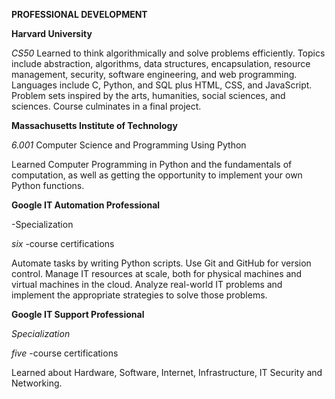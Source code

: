 **PROFESSIONAL DEVELOPMENT**


__Harvard University__

 _CS50_
 Learned to think algorithmically and solve problems efficiently. Topics include abstraction, algorithms, data structures, encapsulation, resource management, security, software engineering, and web programming. Languages include C, Python, and SQL plus HTML, CSS, and JavaScript. Problem sets inspired by the arts, humanities, social sciences, and sciences. Course culminates in a final project.


**Massachusetts Institute of Technology**


_6.001_
Computer Science and Programming Using Python

Learned Computer Programming in Python and the fundamentals of computation, as well as getting the opportunity to implement your own Python functions.


**Google IT Automation Professional**

-Specialization

_six_ 
-course certifications

Automate tasks by writing Python scripts. Use Git and GitHub for version control. Manage IT resources at scale, both for physical machines and virtual machines in the cloud. Analyze real-world IT problems and implement the appropriate strategies to solve those problems.


**Google IT Support Professional**

_Specialization_

_five_ 
-course certifications

Learned about Hardware, Software, Internet, Infrastructure, IT Security and Networking.
